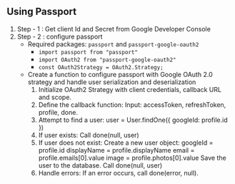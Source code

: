 ## Using Passport
1. Step - 1 : Get client Id and Secret from Google Developer Console
2. Step - 2 : configure passport
	- Required packages: `passport` and `passport-google-oauth2`
		- `import passport from "passport"`
		- `import OAuth2 from "passport-google-oauth2"`
		- `const OAuth2Strategy = OAuth2.Strategy;`
	- Create a function to configure passport with Google OAuth 2.0 strategy and handle user serialization and deserialization
		1. Initialize OAuth2 Strategy with client credentials, callback URL and scope.
		2. Define the callback function:
	    Input: accessToken, refreshToken, profile, done.
		3. Attempt to find a user:
		    user = User.findOne({ googleId: profile.id })
		4. If user exists:
		    Call done(null, user)
		5. If user does not exist:
		    Create a new user object:
		        googleId = profile.id
		        displayName = profile.displayName
		        email = profile.emails[0].value
		        image = profile.photos[0].value
		    Save the user to the database.
		    Call done(null, user)
		6. Handle errors:
		    If an error occurs, call done(error, null).
